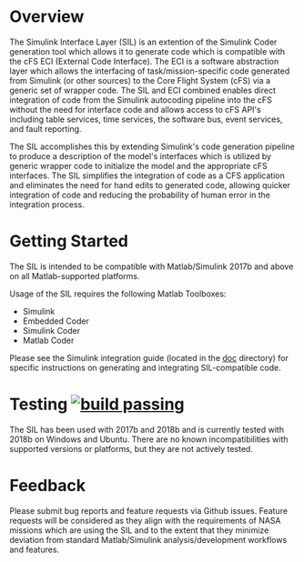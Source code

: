 # Overview

The Simulink Interface Layer (SIL) is an extention of the Simulink Coder generation tool which allows it to generate code which is compatible with the cFS ECI (External Code Interface). The ECI is a software abstraction layer which allows the interfacing of task/mission-specific code generated from Simulink (or other sources) to the Core Flight System (cFS) via a generic set of wrapper code. The SIL and ECI combined enables direct integration of code from the Simulink autocoding pipeline into the cFS without the need for interface code and allows access to cFS API's including table services, time services, the software bus, event services, and fault reporting. 

The SIL accomplishes this by extending Simulink's code generation pipeline to produce a description of the model's interfaces which is utilized by generic wrapper code to initialize the model and the appropriate cFS interfaces. The SIL simplifies the integration of code as a CFS application and eliminates the need for hand edits to generated code, allowing quicker integration of code and reducing the probability of human error in the integration process.

# Getting Started

The SIL is intended to be compatible with Matlab/Simulink 2017b and above on all Matlab-supported platforms. 

Usage of the SIL requires the following Matlab Toolboxes:

- Simulink
- Embedded Coder
- Simulink Coder
- Matlab Coder

Please see the Simulink integration guide (located in the [doc](doc/) directory) for specific instructions on generating and integrating SIL-compatible code.

# Testing [![build passing](https://travis-ci.com/nasa/SIL.svg?branch=master)](https://travis-ci.com/nasa/SIL/)

The SIL has been used with 2017b and 2018b and is currently tested with 2018b on Windows and Ubuntu. There are no known incompatibilities with supported versions or platforms, but they are not actively tested. 

# Feedback

Please submit bug reports and feature requests via Github issues. Feature requests will be considered as they align with the requirements of NASA missions which are using the SIL and to the extent that they minimize deviation from standard Matlab/Simulink analysis/development workflows and features.